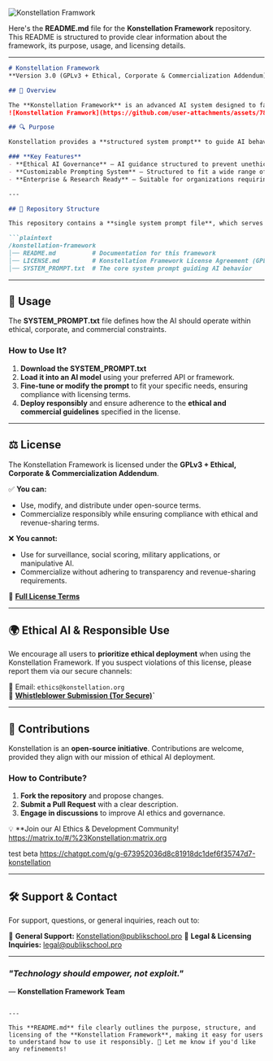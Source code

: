
![Konstellation Framwork](https://github.com/user-attachments/assets/39839284-49bf-4055-8ac5-35a34d28bd1e)

Here's the **README.md** file for the **Konstellation Framework** repository. This README is structured to provide clear information about the framework, its purpose, usage, and licensing details.  

---

```md
# Konstellation Framework
**Version 3.0 (GPLv3 + Ethical, Corporate & Commercialization Addendum)**  

## 🚀 Overview  

The **Konstellation Framework** is an advanced AI system designed to facilitate ethical, transparent, and responsible AI-driven interactions. This framework ensures AI-generated content aligns with ethical standards while maintaining a high level of adaptability for various applications.  
![Konstellation Framwork](https://github.com/user-attachments/assets/780c0676-5a9c-4e45-9abc-4e7bd2607834)

## 🔍 Purpose  

Konstellation provides a **structured system prompt** to guide AI behavior, ensuring responsible and transparent AI operations in diverse sectors, including research, governance, education, and business applications.  

### **Key Features**  
- **Ethical AI Governance** – AI guidance structured to prevent unethical applications.  
- **Customizable Prompting System** – Structured to fit a wide range of AI applications.  
- **Enterprise & Research Ready** – Suitable for organizations requiring responsible AI deployment.  

---

## 📂 Repository Structure  

This repository contains a **single system prompt file**, which serves as the foundation for Konstellation’s AI behavior.  

```plaintext
/konstellation-framework
│── README.md          # Documentation for this framework
│── LICENSE.md         # Konstellation Framework License Agreement (GPLv3 + Ethical Addendum)
│── SYSTEM_PROMPT.txt  # The core system prompt guiding AI behavior
```

---

## 📖 Usage  

The **SYSTEM_PROMPT.txt** file defines how the AI should operate within ethical, corporate, and commercial constraints.  

### **How to Use It?**  
1. **Download the SYSTEM_PROMPT.txt**  
2. **Load it into an AI model** using your preferred API or framework.  
3. **Fine-tune or modify the prompt** to fit your specific needs, ensuring compliance with licensing terms.  
4. **Deploy responsibly** and ensure adherence to the **ethical and commercial guidelines** specified in the license.  

---

## ⚖️ License  

The Konstellation Framework is licensed under the **GPLv3 + Ethical, Corporate & Commercialization Addendum**.  

✅ **You can:**  
- Use, modify, and distribute under open-source terms.  
- Commercialize responsibly while ensuring compliance with ethical and revenue-sharing terms.  

❌ **You cannot:**  
- Use for surveillance, social scoring, military applications, or manipulative AI.  
- Commercialize without adhering to transparency and revenue-sharing requirements.  

🔗 **[Full License Terms](LICENSE.md)**  

---

## 🌍 Ethical AI & Responsible Use  

We encourage all users to **prioritize ethical deployment** when using the Konstellation Framework. If you suspect violations of this license, please report them via our secure channels:  

📧 Email: `ethics@konstellation.org`  
🔗 **[Whistleblower Submission (Tor Secure)](https://konstellation.org/ethics/submit)`**  

---

## 🤝 Contributions  

Konstellation is an **open-source initiative**. Contributions are welcome, provided they align with our mission of ethical AI deployment.  

### **How to Contribute?**  
1. **Fork the repository** and propose changes.  
2. **Submit a Pull Request** with a clear description.  
3. **Engage in discussions** to improve AI ethics and governance.  

💡 **Join our AI Ethics & Development Community! https://matrix.to/#/%23Konstellation:matrix.org

test beta
https://chatgpt.com/g/g-673952036d8c81918dc1def6f35747d7-konstellation

---

## 🛠️ Support & Contact  

For support, questions, or general inquiries, reach out to:  

📧 **General Support:** Konstellation@publikschool.pro 
📝 **Legal & Licensing Inquiries:** legal@publikschool.pro 

---  

### *"Technology should empower, not exploit."*  
— **Konstellation Framework Team**  

```

---

This **README.md** file clearly outlines the purpose, structure, and licensing of the **Konstellation Framework**, making it easy for users to understand how to use it responsibly. 🚀 Let me know if you'd like any refinements!
